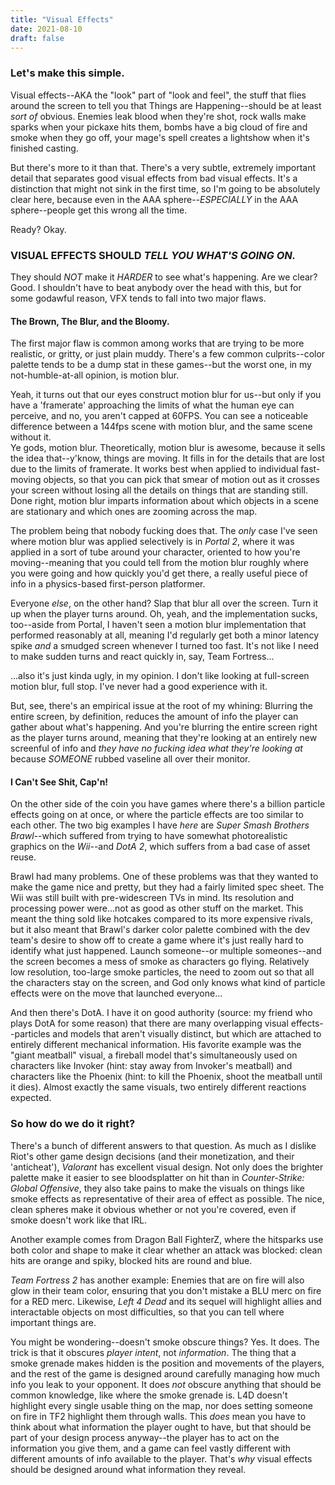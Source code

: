 ```yaml
---
title: "Visual Effects"
date: 2021-08-10
draft: false
---
```

### Let's make this simple.
Visual effects--AKA the "look" part of "look and feel", the stuff that flies around the screen to tell you that Things are Happening--should be at least *sort of* obvious. Enemies leak blood when they're shot, rock walls make sparks when your pickaxe hits them, bombs have a big cloud of fire and smoke when they go off, your mage's spell creates a lightshow when it's finished casting.

But there's more to it than that. There's a very subtle, extremely important detail that separates good visual effects from bad visual effects. It's a distinction that might not sink in the first time, so I'm going to be absolutely clear here, because even in the AAA sphere--*ESPECIALLY* in the AAA sphere--people get this wrong all the time.

Ready? Okay.

### VISUAL EFFECTS SHOULD *TELL YOU WHAT'S GOING ON.*
They should *NOT* make it *HARDER* to see what's happening. Are we clear? Good. I shouldn't have to beat anybody over the head with this, but for some godawful reason, VFX tends to fall into two major flaws.

#### The Brown, The Blur, and the Bloomy.
The first major flaw is common among works that are trying to be more realistic, or gritty, or just plain muddy. There's a few common culprits--color palette tends to be a dump stat in these games--but the worst one, in my not-humble-at-all opinion, is motion blur.

<aside>Yeah, it turns out that our eyes construct motion blur for us--but only if you have a 'framerate' approaching the limits of what the human eye can perceive, and no, you aren't capped at 60FPS. You can see a noticeable difference between a 144fps scene with motion blur, and the same scene without it.</aside>
Ye gods, motion blur. Theoretically, motion blur is awesome, because it sells the idea that--y'know, things are moving. It fills in for the details that are lost due to the limits of framerate. It works best when applied to individual fast-moving objects, so that you can pick that smear of motion out as it crosses your screen without losing all the details on things that are standing still. Done right, motion blur imparts information about which objects in a scene are stationary and which ones are zooming across the map.

The problem being that nobody fucking does that. The *only* case I've seen where motion blur was applied selectively is in *Portal 2*, where it was applied in a sort of tube around your character, oriented to how you're moving--meaning that you could tell from the motion blur roughly where you were going and how quickly you'd get there, a really useful piece of info in a physics-based first-person platformer. 

Everyone *else*, on the other hand? Slap that blur all over the screen. Turn it up when the player turns around. Oh, yeah, and the implementation sucks, too--aside from Portal, I haven't seen a motion blur implementation that performed reasonably at all, meaning I'd regularly get both a minor latency spike *and* a smudged screen whenever I turned too fast. It's not like I need to make sudden turns and react quickly in, say, Team Fortress...

...also it's just kinda ugly, in my opinion. I don't like looking at full-screen motion blur, full stop. I've never had a good experience with it.

But, see, there's an empirical issue at the root of my whining: Blurring the entire screen, by definition, reduces the amount of info the player can gather about what's happening. And you're blurring the entire screen right as the player turns around, meaning that they're looking at an entirely new screenful of info and *they have no fucking idea what they're looking at* because *SOMEONE* rubbed vaseline all over their monitor.

#### I Can't See Shit, Cap'n!
On the other side of the coin you have games where there's a billion particle effects going on at once, or where the particle effects are too similar to each other. The two big examples I have *here* are *Super Smash Brothers Brawl*--which suffered from trying to have somewhat photorealistic graphics on the *Wii*--and *DotA 2*, which suffers from a bad case of asset reuse.

Brawl had many problems. One of these problems was that they wanted to make the game nice and pretty, but they had a fairly limited spec sheet. The Wii was still built with pre-widescreen TVs in mind. Its resolution and processing power were...not as good as other stuff on the market. This meant the thing sold like hotcakes compared to its more expensive rivals, but it also meant that Brawl's darker color palette combined with the dev team's desire to show off to create a game where it's just really hard to identify what just happened. Launch someone--or multiple someones--and the screen becomes a mess of smoke as characters go flying. Relatively low resolution, too-large smoke particles, the need to zoom out so that all the characters stay on the screen, and God only knows what kind of particle effects were on the move that launched everyone...

And then there's DotA. I have it on good authority (source: my friend who plays DotA for some reason) that there are many overlapping visual effects--particles and models that aren't visually distinct, but which are attached to entirely different mechanical information. His favorite example was the "giant meatball" visual, a fireball model that's simultaneously used on characters like Invoker (hint: stay away from Invoker's meatball) and characters like the Phoenix (hint: to kill the Phoenix, shoot the meatball until it dies). Almost exactly the same visuals, two entirely different reactions expected.

### So how do we do it right?
There's a bunch of different answers to that question. As much as I dislike Riot's other game design decisions (and their monetization, and their 'anticheat'), *Valorant* has excellent visual design. Not only does the brighter palette make it easier to see bloodsplatter on hit than in *Counter-Strike: Global Offensive*, they also take pains to make the visuals on things like smoke effects as representative of their area of effect as possible. The nice, clean spheres make it obvious whether or not you're covered, even if smoke doesn't work like that IRL.

Another example comes from Dragon Ball FighterZ, where the hitsparks use both color and shape to make it clear whether an attack was blocked: clean hits are orange and spiky, blocked hits are round and blue.

*Team Fortress 2* has another example: Enemies that are on fire will also glow in their team color, ensuring that you don't mistake a BLU merc on fire for a RED merc. Likewise, *Left 4 Dead* and its sequel will highlight allies and interactable objects on most difficulties, so that you can tell where important things are.

You might be wondering--doesn't smoke obscure things? Yes. It does. The trick is that it obscures <i>player intent</i>, not <i>information</i>. The thing that a smoke grenade makes hidden is the position and movements of the players, and the rest of the game is designed around carefully managing how much info you leak to your opponent. It does <i>not</i> obscure anything that should be common knowledge, like where the smoke grenade is. L4D doesn't highlight every single usable thing on the map, nor does setting someone on fire in TF2 highlight them through walls. This *does* mean you have to think about what information the player ought to have, but that should be part of your design process anyway--the player has to act on the information you give them, and a game can feel vastly different with different amounts of info available to the player. That's *why* visual effects should be designed around what information they reveal.